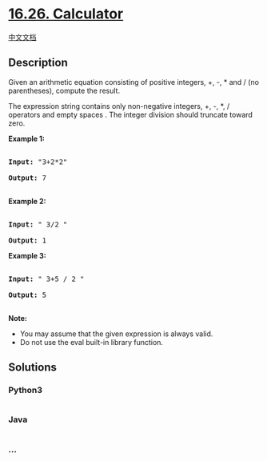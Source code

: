 # [16.26. Calculator](https://leetcode.cn/problems/calculator-lcci)

[中文文档](/lcci/16.26.Calculator/README.md)

## Description

<p>Given an arithmetic equation consisting of positive integers, +, -, * and / (no paren&shy;theses), compute the result.</p>

<p>The expression string contains only non-negative integers, +, -, *, / operators and empty spaces . The integer division should truncate toward zero.</p>

<p><strong>Example&nbsp;1:</strong></p>

<pre>

<strong>Input: </strong>&quot;3+2*2&quot;

<strong>Output:</strong> 7

</pre>

<p><strong>Example 2:</strong></p>

<pre>

<strong>Input:</strong> &quot; 3/2 &quot;

<strong>Output:</strong> 1</pre>

<p><strong>Example 3:</strong></p>

<pre>

<strong>Input:</strong> &quot; 3+5 / 2 &quot;

<strong>Output:</strong> 5

</pre>

<p><strong>Note:</strong></p>

<ul>
	<li>You may assume that the given expression is always valid.</li>
	<li>Do not use the eval built-in library function.</li>
</ul>

## Solutions

<!-- tabs:start -->

### **Python3**

```python

```

### **Java**

```java

```

### **...**

```

```

<!-- tabs:end -->
